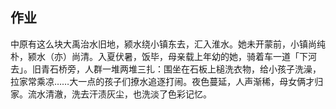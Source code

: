 ## 作业

中原有这么块大禹治水旧地，颍水绕小镇东去，汇入淮水。她未开蒙前，小镇尚纯朴，颍水（亦）尚清。入夏伏暑，饭毕，母亲载上年幼的她，骑着车一道「下河去」。旧青石桥旁，人群一堆两堆三扎：围坐在石板上槌洗衣物，给小孩子洗澡，拉家常乘凉……大一点的孩子们撩水追逐打闹。夜色蔓延，人声渐稀，母女俩才归家。流水清澈，洗去汗渍灰尘，也洗淡了色彩记忆。
